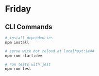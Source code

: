 # Friday

## CLI Commands

``` bash
# install dependencies
npm install

# serve with hot reload at localhost:1444
npm run start:dev

# run tests with jest
npm run test
```
